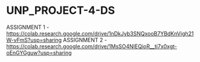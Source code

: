 # UNP_PROJECT-4-DS
ASSIGNMENT 1 - https://colab.research.google.com/drive/1nDkJyb3SNQxooB7YBdKnVigh21W-vFmS?usp=sharing
ASSIGNMENT 2 - https://colab.research.google.com/drive/1MsSO4NIEQioR__ti7x0xgt-oEnGYGguw?usp=sharing
